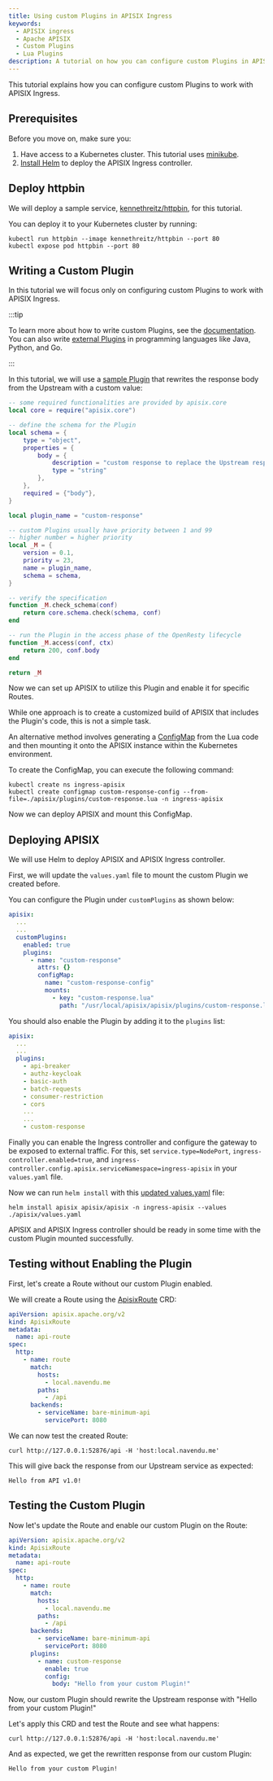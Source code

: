 ```yaml
---
title: Using custom Plugins in APISIX Ingress
keywords:
  - APISIX ingress
  - Apache APISIX
  - Custom Plugins
  - Lua Plugins
description: A tutorial on how you can configure custom Plugins in APISIX Ingress.
---
```


<head>
    <link rel="canonical" href="https://navendu.me/posts/custom-plugins-in-apisix-ingress/" />
</head>

This tutorial explains how you can configure custom Plugins to work with APISIX Ingress.

## Prerequisites

Before you move on, make sure you:

1. Have access to a Kubernetes cluster. This tutorial uses [minikube](https://github.com/kubernetes/minikube).
2. [Install Helm](https://helm.sh/docs/intro/install/) to deploy the APISIX Ingress controller.

## Deploy httpbin

We will deploy a sample service, [kennethreitz/httpbin](https://hub.docker.com/r/kennethreitz/httpbin/), for this tutorial.

You can deploy it to your Kubernetes cluster by running:

```shell
kubectl run httpbin --image kennethreitz/httpbin --port 80
kubectl expose pod httpbin --port 80
```

## Writing a Custom Plugin

In this tutorial we will focus only on configuring custom Plugins to work with APISIX Ingress.

:::tip

To learn more about how to write custom Plugins, see the [documentation](https://apisix.apache.org/docs/apisix/plugin-develop/). You can also write [external Plugins](https://apisix.apache.org/docs/apisix/external-plugin/) in programming languages like Java, Python, and Go.

:::

In this tutorial, we will use a [sample Plugin](https://raw.githubusercontent.com/navendu-pottekkat/apisix-in-kubernetes/master/custom-plugin/plugins/custom-response.lua) that rewrites the response body from the Upstream with a custom value:

```lua {title="custom-response.lua"}
-- some required functionalities are provided by apisix.core
local core = require("apisix.core")

-- define the schema for the Plugin
local schema = {
    type = "object",
    properties = {
        body = {
            description = "custom response to replace the Upstream response with.",
            type = "string"
        },
    },
    required = {"body"},
}

local plugin_name = "custom-response"

-- custom Plugins usually have priority between 1 and 99
-- higher number = higher priority
local _M = {
    version = 0.1,
    priority = 23,
    name = plugin_name,
    schema = schema,
}

-- verify the specification
function _M.check_schema(conf)
    return core.schema.check(schema, conf)
end

-- run the Plugin in the access phase of the OpenResty lifecycle
function _M.access(conf, ctx)
    return 200, conf.body
end

return _M
```

Now we can set up APISIX to utilize this Plugin and enable it for specific Routes.

While one approach is to create a customized build of APISIX that includes the Plugin's code, this is not a simple task.

An alternative method involves generating a [ConfigMap](https://kubernetes.io/docs/concepts/configuration/configmap/) from the Lua code and then mounting it onto the APISIX instance within the Kubernetes environment.

To create the ConfigMap, you can execute the following command:

```shell
kubectl create ns ingress-apisix
kubectl create configmap custom-response-config --from-file=./apisix/plugins/custom-response.lua -n ingress-apisix
```

Now we can deploy APISIX and mount this ConfigMap.

## Deploying APISIX

We will use Helm to deploy APISIX and APISIX Ingress controller.

First, we will update the `values.yaml` file to mount the custom Plugin we created before.

You can configure the Plugin under `customPlugins` as shown below:

```yaml {title="values.yaml"}
apisix:
  ...
  ...
  customPlugins:
    enabled: true
    plugins:
      - name: "custom-response"
        attrs: {}
        configMap:
          name: "custom-response-config"
          mounts:
            - key: "custom-response.lua"
              path: "/usr/local/apisix/apisix/plugins/custom-response.lua"
```

You should also enable the Plugin by adding it to the `plugins` list:

```yaml {title="values.yaml"}
apisix:
  ...
  ...
  plugins:
    - api-breaker
    - authz-keycloak
    - basic-auth
    - batch-requests
    - consumer-restriction
    - cors
    ...
    ...
    - custom-response
```

Finally you can enable the Ingress controller and configure the gateway to be exposed to external traffic. For this, set `service.type=NodePort`, `ingress-controller.enabled=true`, and `ingress-controller.config.apisix.serviceNamespace=ingress-apisix` in your `values.yaml` file.

Now we can run `helm install` with this [updated values.yaml](https://raw.githubusercontent.com/navendu-pottekkat/apisix-in-kubernetes/master/custom-plugin/values.yaml) file:

```shell
helm install apisix apisix/apisix -n ingress-apisix --values ./apisix/values.yaml
```

APISIX and APISIX Ingress controller should be ready in some time with the custom Plugin mounted successfully.

## Testing without Enabling the Plugin

First, let's create a Route without our custom Plugin enabled.

We will create a Route using the [ApisixRoute](https://apisix.apache.org/docs/ingress-controller/concepts/apisix_route) CRD:

```yaml {title="route.yaml"}
apiVersion: apisix.apache.org/v2
kind: ApisixRoute
metadata:
  name: api-route
spec:
  http:
    - name: route
      match:
        hosts:
          - local.navendu.me
        paths:
          - /api
      backends:
        - serviceName: bare-minimum-api
          servicePort: 8080
```

We can now test the created Route:

```shell
curl http://127.0.0.1:52876/api -H 'host:local.navendu.me'
```

This will give back the response from our Upstream service as expected:

```shell
Hello from API v1.0!
```

## Testing the Custom Plugin

Now let's update the Route and enable our custom Plugin on the Route:

```yaml {title="route.yaml"}
apiVersion: apisix.apache.org/v2
kind: ApisixRoute
metadata:
  name: api-route
spec:
  http:
    - name: route
      match:
        hosts:
          - local.navendu.me
        paths:
          - /api
      backends:
        - serviceName: bare-minimum-api
          servicePort: 8080
      plugins:
        - name: custom-response
          enable: true
          config:
            body: "Hello from your custom Plugin!"
```

Now, our custom Plugin should rewrite the Upstream response with "Hello from your custom Plugin!"

Let's apply this CRD and test the Route and see what happens:

```shell
curl http://127.0.0.1:52876/api -H 'host:local.navendu.me'
```

And as expected, we get the rewritten response from our custom Plugin:

```text {title="output"}
Hello from your custom Plugin!
```
